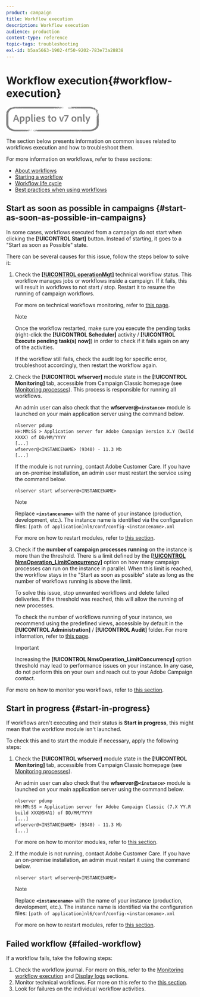 ```yaml
---
product: campaign
title: Workflow execution
description: Workflow execution
audience: production
content-type: reference
topic-tags: troubleshooting
exl-id: b5aa5663-1902-4f50-9202-783e73a28838
---
```

# Workflow execution{#workflow-execution}

![](../../assets/v7-only.svg)

The section below presents information on common issues related to workflows execution and how to troubleshoot them.

For more information on workflows, refer to these sections:

* [About workflows](../../workflow/using/about-workflows.md)
* [Starting a workflow](../../workflow/using/starting-a-workflow.md)
* [Workflow life cycle](../../workflow/using/workflow-life-cycle.md)
* [Best practices when using workflows](../../workflow/using/workflow-best-practices.md)

## Start as soon as possible in campaigns {#start-as-soon-as-possible-in-campaigns}

In some cases, workflows executed from a campaign do not start when clicking the **[!UICONTROL Start]** button. Instead of starting, it goes to a "Start as soon as Possible" state.

There can be several causes for this issue, follow the steps below to solve it:

1. Check the [**[!UICONTROL operationMgt]**](../../workflow/using/about-technical-workflows.md) technical workflow status. This workflow manages jobs or workflows inside a campaign. If it fails, this will result in workflows to not start / stop. Restart it to resume the running of campaign workflows.

    For more on technical workflows monitoring, refer to [this page](../../workflow/using/monitoring-technical-workflows.md).

    >[!NOTE]
    >
    >Once the workflow restarted, make sure you execute the pending tasks (right-click the **[!UICONTROL Scheduler]** activity / **[!UICONTROL Execute pending task(s) now]**) in order to check if it fails again on any of the activities.

    If the workflow still fails, check the audit log for specific error, troubleshoot accordingly, then restart the workflow again.

1. Check the **[!UICONTROL wfserver]** module state in the **[!UICONTROL Monitoring]** tab, accessible from Campaign Classic homepage (see [Monitoring processes](../../production/using/monitoring-processes.md)). This process is responsible for running all workflows.

    An admin user can also check that the **wfserver@`<instance>`** module is launched on your main application server using the command below.

   ```
   nlserver pdump
   HH:MM:SS > Application server for Adobe Campaign Version X.Y (build XXXX) of DD/MM/YYYY
   [...]
   wfserver@<INSTANCENAME> (9340) - 11.3 Mb
   [...]
   ```

    If the module is not running, contact Adobe Customer Care. If you have an on-premise installation, an admin user must restart the service using the command below.

   ```
   nlserver start wfserver@<INSTANCENAME>
   ```

   >[!NOTE]
   >
   >Replace **`<instancename>`** with the name of your instance (production, development, etc.). The instance name is identified via the configuration files:
   >`[path of application]nl6/conf/config-<instancename>.xml`

    For more on how to restart modules, refer to [this section](../../production/using/usual-commands.md#module-launch-commands).

1. Check if the **number of campaign processes running** on the instance is more than the threshold. There is a limit defined by the [**[!UICONTROL NmsOperation_LimitConcurrency]**](../../installation/using/configuring-campaign-options.md#campaign-e-workflow-management) option on how many campaign processes can run on the instance in parallel. When this limit is reached, the workflow stays in the "Start as soon as possible" state as long as the number of workflows running is above the limit.

    To solve this issue, stop unwanted workflows and delete failed deliveries. If the threshold was reached, this will allow the running of new processes.

    To check the number of workflows running of your instance, we recommend using the predefined views, accessible by default in the **[!UICONTROL Administration]** / **[!UICONTROL Audit]** folder. For more information, refer to [this page](../../workflow/using/monitoring-workflow-execution.md#filtering-workflows-status).

    >[!IMPORTANT]
    >
    >Increasing the **[!UICONTROL NmsOperation_LimitConcurrency]** option threshold may lead to performance issues on your instance. In any case, do not perform this on your own and reach out to your Adobe Campaign contact.

For more on how to monitor you workflows, refer to [this section](../../workflow/using/monitoring-workflow-execution.md).

## Start in progress {#start-in-progress}

If workflows aren't executing and their status is **Start in progress**, this might mean that the workflow module isn't launched.

To check this and to start the module if necessary, apply the following steps:

1. Check the **[!UICONTROL wfserver]** module state in the **[!UICONTROL Monitoring]** tab, accessible from Campaign Classic homepage (see [Monitoring processes](../../production/using/monitoring-processes.md)).
    
    An admin user can also check that the **wfserver@`<instance>`** module is launched on your main application server using the command below.

   ```
   nlserver pdump
   HH:MM:SS > Application server for Adobe Campaign Classic (7.X YY.R build XXX@SHA1) of DD/MM/YYYY
   [...]
   wfserver@<INSTANCENAME> (9340) - 11.3 Mb
   [...]
   ```

    For more on how to monitor modules, refer to [this section](../../production/using/usual-commands.md#monitoring-commands-).

1. If the module is not running, contact Adobe Customer Care. If you have an on-premise installation, an admin must restart it using the command below.

   ```
   nlserver start wfserver@<INSTANCENAME>
   ```

   >[!NOTE]
   >
   >Replace **`<instancename>`** with the name of your instance (production, development, etc.). The instance name is identified via the configuration files:
   >`[path of application]nl6/conf/config-<instancename>.xml`

    For more on how to restart modules, refer to [this section](../../production/using/usual-commands.md#module-launch-commands).

## Failed workflow {#failed-workflow}

If a workflow fails, take the following steps:

1. Check the workflow journal. For more on this, refer to the [Monitoring workflow execution](../../workflow/using/monitoring-workflow-execution.md) and [Display logs](../../workflow/using/monitoring-workflow-execution.md#displaying-logs) sections.
1. Monitor technical workflows. For more on this refer to the [this section](../../workflow/using/monitoring-technical-workflows.md).
1. Look for failures on the individual workflow activities.
